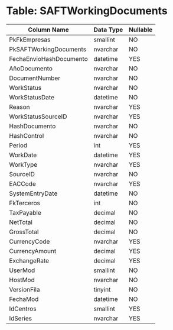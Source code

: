 # Table: SAFTWorkingDocuments

| Column Name | Data Type | Nullable |
|-------------|-----------|----------|
| PkFkEmpresas | smallint | NO |
| PkSAFTWorkingDocuments | nvarchar | NO |
| FechaEnvioHashDocumento | datetime | YES |
| AñoDocumento | nvarchar | NO |
| DocumentNumber | nvarchar | NO |
| WorkStatus | nvarchar | NO |
| WorkStatusDate | datetime | NO |
| Reason | nvarchar | YES |
| WorkStatusSourceID | nvarchar | YES |
| HashDocumento | nvarchar | NO |
| HashControl | nvarchar | NO |
| Period | int | YES |
| WorkDate | datetime | YES |
| WorkType | nvarchar | YES |
| SourceID | nvarchar | NO |
| EACCode | nvarchar | YES |
| SystemEntryDate | datetime | NO |
| FkTerceros | int | NO |
| TaxPayable | decimal | NO |
| NetTotal | decimal | NO |
| GrossTotal | decimal | NO |
| CurrencyCode | nvarchar | YES |
| CurrencyAmount | decimal | YES |
| ExchangeRate | decimal | YES |
| UserMod | smallint | NO |
| HostMod | nvarchar | NO |
| VersionFila | tinyint | NO |
| FechaMod | datetime | NO |
| IdCentros | smallint | YES |
| IdSeries | nvarchar | YES |
